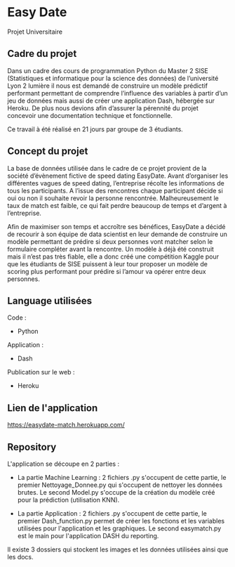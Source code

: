 # Easy Date
Projet Universitaire

## Cadre du projet

Dans un cadre des cours de programmation Python du Master 2 SISE (Statistiques et informatique pour la science des données) de l’université Lyon 2 lumière il nous est demandé de construire un modèle prédictif performant permettant de comprendre l’influence des variables à partir d’un jeu de données mais aussi de créer une application Dash, hébergée sur Heroku. De plus nous devions afin d’assurer la pérennité du projet concevoir une documentation technique et fonctionnelle.

Ce travail à été réalisé en 21 jours par groupe de 3 étudiants.

## Concept du projet

La base de données utilisée dans le cadre de ce projet provient de la société d’évènement fictive de speed dating EasyDate.
Avant d’organiser les différentes vagues de speed dating, l’entreprise récolte les informations de tous les participants. A l’issue des rencontres chaque participant décide si oui ou non il souhaite revoir la personne rencontrée. Malheureusement le taux de match est faible, ce qui fait perdre beaucoup de temps et d’argent à l’entreprise.

Afin de maximiser son temps et accroître ses bénéfices, EasyDate a décidé de recourir à son équipe de data scientist en leur demande de construire un modèle permettant de prédire si deux personnes vont matcher selon le formulaire compléter avant la rencontre. Un modèle à déjà été construit mais il n’est pas très fiable, elle a donc créé une compétition Kaggle pour que les étudiants de SISE puissent à leur tour proposer un modèle de scoring plus performant pour prédire si l’amour va opérer entre deux personnes. 

## Language utilisées

Code :

- Python
 
Application : 

- Dash

Publication sur le web :

 - Heroku

## Lien de l'application

https://easydate-match.herokuapp.com/

## Repository

L'application se découpe en 2 parties :

 - La partie Machine Learning :
   2 fichiers .py s'occupent de cette partie, le premier Nettoyage_Donnee.py qui s'occupent de nettoyer les données brutes.
   Le second Model.py s'occupe de la création du modèle créé pour la prédiction (utilisation KNN).
   
 - La partie Application :
   2 fichiers .py s'occupent de cette partie, le premier Dash_function.py permet de créer les fonctions et les variables utilisées pour l'application et les graphiques.
   Le second easymatch.py est le main pour l'application DASH du reporting.
   
Il existe 3 dossiers qui stockent les images et les données utilisées ainsi que les docs.
